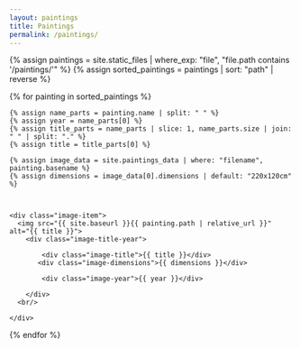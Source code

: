 ```yaml
---
layout: paintings
title: Paintings
permalink: /paintings/
---
```


<div class="image-container">
  {% assign paintings = site.static_files | where_exp: "file", "file.path contains '/paintings/'" %}
  {% assign sorted_paintings = paintings | sort: "path" | reverse %}

  {% for painting in sorted_paintings %}
  
    {% assign name_parts = painting.name | split: " " %}
    {% assign year = name_parts[0] %}
    {% assign title_parts = name_parts | slice: 1, name_parts.size | join: " " | split: "." %}
    {% assign title = title_parts[0] %}

    {% assign image_data = site.paintings_data | where: "filename", painting.basename %}
    {% assign dimensions = image_data[0].dimensions | default: "220x120cm" %}



    <div class="image-item">
      <img src="{{ site.baseurl }}{{ painting.path | relative_url }}" alt="{{ title }}">
        <div class="image-title-year">

            <div class="image-title">{{ title }}</div>
           <div class="image-dimensions">{{ dimensions }}</div>

            <div class="image-year">{{ year }}</div>

        </div>
      <br/>
      
    </div>
  {% endfor %}
</div>

